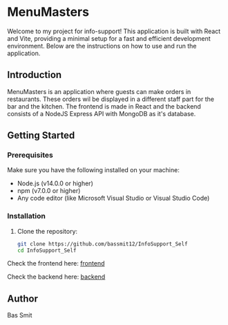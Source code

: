 # MenuMasters

Welcome to my project for info-support! This application is built with React and Vite, providing a minimal setup for a fast and efficient development environment. Below are the instructions on how to use and run the application.

## Introduction

MenuMasters is an application where guests can make orders in restaurants. These orders wil be displayed in a different staff part for the bar and the kitchen. The frontend is made in React and the backend consists of a NodeJS Express API with MongoDB as it's database.

## Getting Started

### Prerequisites

Make sure you have the following installed on your machine:

- Node.js (v14.0.0 or higher)
- npm (v7.0.0 or higher)
- Any code editor (like Microsoft Visual Studio or Visual Studio Code)

### Installation

1. Clone the repository:
   ```bash
   git clone https://github.com/bassmit12/InfoSupport_Self
   cd InfoSupport_Self
   ```

Check the frontend here:
[frontend](https://github.com/bassmit12/InfoSupport_Self/tree/main/client#readme)

Check the backend here:
[backend](https://github.com/bassmit12/InfoSupport_Self/tree/main/backend#readme)

## Author

Bas Smit
